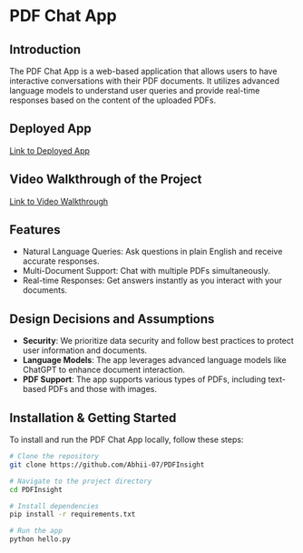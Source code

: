 # PDF Chat App

## Introduction

The PDF Chat App is a web-based application that allows users to have interactive conversations with their PDF documents. It utilizes advanced language models to understand user queries and provide real-time responses based on the content of the uploaded PDFs.

## Deployed App

[Link to Deployed App](https://your-deployed-app-url.com)

## Video Walkthrough of the Project

[Link to Video Walkthrough](https://link-to-video-walkthrough.com)

## Features

- Natural Language Queries: Ask questions in plain English and receive accurate responses.
- Multi-Document Support: Chat with multiple PDFs simultaneously.
- Real-time Responses: Get answers instantly as you interact with your documents.

## Design Decisions and Assumptions

- **Security**: We prioritize data security and follow best practices to protect user information and documents.
- **Language Models**: The app leverages advanced language models like ChatGPT to enhance document interaction.
- **PDF Support**: The app supports various types of PDFs, including text-based PDFs and those with images.

## Installation & Getting Started

To install and run the PDF Chat App locally, follow these steps:

```bash
# Clone the repository
git clone https://github.com/Abhii-07/PDFInsight

# Navigate to the project directory
cd PDFInsight

# Install dependencies
pip install -r requirements.txt

# Run the app
python hello.py
